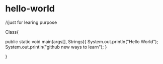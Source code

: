 # hello-world
//just for learing purpose

Class{

public static void main(args[], Strings){
System.out.println("Hello  World");
System.out.println("github new ways to learn");
}

}
